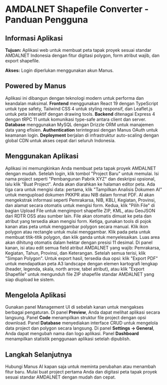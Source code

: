 # AMDALNET Shapefile Converter - Panduan Pengguna

## Informasi Aplikasi

**Tujuan:** Aplikasi web untuk membuat peta tapak proyek sesuai standar AMDALNET Indonesia dengan fitur digitasi polygon, form atribut wajib, dan export shapefile.

**Akses:** Login diperlukan menggunakan akun Manus.

## Powered by Manus

Aplikasi ini dibangun dengan teknologi modern untuk performa dan keandalan maksimal. **Frontend** menggunakan React 19 dengan TypeScript untuk type safety, Tailwind CSS 4 untuk styling responsif, dan Leaflet.js untuk peta interaktif dengan drawing tools. **Backend** ditenagai Express 4 dengan tRPC 11 untuk komunikasi type-safe antara client dan server. **Database** menggunakan MySQL dengan Drizzle ORM untuk manajemen data yang efisien. **Authentication** terintegrasi dengan Manus OAuth untuk keamanan login. **Deployment** berjalan di infrastruktur auto-scaling dengan global CDN untuk akses cepat dari seluruh Indonesia.

## Menggunakan Aplikasi

Aplikasi ini memungkinkan Anda membuat peta tapak proyek AMDALNET dengan mudah. Setelah login, klik tombol "Project Baru" untuk memulai. Isi nama project seperti "Pembangunan Pabrik XYZ" dan deskripsi opsional, lalu klik "Buat Project". Anda akan diarahkan ke halaman editor peta. Ada tiga cara untuk mengisi data: pertama, klik "Tampilkan Analisis Dokumen AI" untuk mengupload dokumen PKKPR atau NIB dalam format PDF. AI akan mengekstrak informasi seperti Pemrakarsa, NIB, KBLI, Kegiatan, Provinsi, dan alamat secara otomatis untuk mengisi form. Kedua, klik "Pilih File" di bagian Upload File untuk mengimport shapefile ZIP, KML, atau GeoJSON dari RDTR OSS atau sumber lain. File akan otomatis dimuat ke peta dan atribut yang tersedia akan mengisi form. Ketiga, gunakan tools di pojok kanan atas peta untuk menggambar polygon secara manual. Klik ikon polygon atau rectangle untuk mulai menggambar. Klik pada peta untuk membuat titik-titik polygon, dan klik ganda untuk menyelesaikan. Luas area akan dihitung otomatis dalam hektar dengan presisi 11 desimal. Di panel kanan, isi atau edit semua field atribut AMDALNET yang wajib: Pemrakarsa, Kegiatan, Tahun, Provinsi, dan Keterangan. Setelah semua terisi, klik "Simpan Polygon". Untuk export hasil, tersedia dua opsi: klik "Export PDF" untuk mendapatkan peta A3 landscape dengan elemen kartografi lengkap (header, legenda, skala, north arrow, tabel atribut), atau klik "Export Shapefile" untuk mengunduh file ZIP shapefile standar AMDALNET yang siap diupload ke sistem.

## Mengelola Aplikasi

Gunakan panel Management UI di sebelah kanan untuk mengakses berbagai pengaturan. Di panel **Preview**, Anda dapat melihat aplikasi secara langsung. Panel **Code** menampilkan struktur file project dengan opsi download. Panel **Database** menyediakan interface CRUD untuk mengelola data project dan polygon secara langsung. Di panel **Settings → General**, Anda dapat mengubah nama dan logo aplikasi. Panel **Dashboard** menampilkan statistik penggunaan aplikasi setelah dipublish.

## Langkah Selanjutnya

Hubungi Manus AI kapan saja untuk meminta perubahan atau menambah fitur baru. Mulai buat project pertama Anda dan digitasi peta tapak proyek sesuai standar AMDALNET dengan mudah dan cepat.
